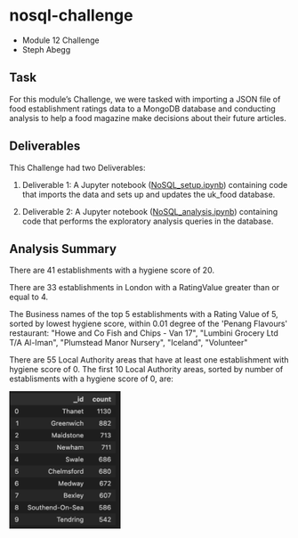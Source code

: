 # nosql-challenge
- Module 12 Challenge
- Steph Abegg

## Task
For this module’s Challenge, we were tasked with importing a JSON file of food establishment ratings data to a MongoDB database and conducting analysis to help a food magazine make decisions about their future articles. 

## Deliverables 

This Challenge had two Deliverables:

1. Deliverable 1: A Jupyter notebook ([NoSQL_setup.ipynb](NoSQL_setup.ipynb)) containing code that imports the data and sets up and updates the uk_food database.

2. Deliverable 2: A Jupyter notebook ([NoSQL_analysis.ipynb](NoSQL_analysis.ipynb)) containing code that performs the exploratory analysis queries in the database.

## Analysis Summary

There are 41 establishments with a hygiene score of 20.

There are 33 establishments in London with a RatingValue greater than or equal to 4.

The Business names of the top 5 establishments with a Rating Value of 5, sorted by lowest hygiene score, within 0.01 degree of the 'Penang Flavours' restaurant: "Howe and Co Fish and Chips - Van 17", "Lumbini Grocery Ltd T/A Al-Iman", "Plumstead Manor Nursery", "Iceland", "Volunteer"

There are 55 Local Authority areas that have at least one establishment with hygiene score of 0. The first 10 Local Authority areas, sorted by number of establisments with a hygiene score of 0, are:

<img src="hygiene_agg_df_first10.png" width=200>

